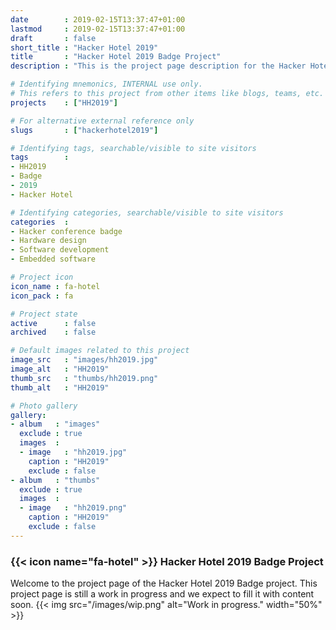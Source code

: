 ```yaml
---
date        : 2019-02-15T13:37:47+01:00
lastmod     : 2019-02-15T13:37:47+01:00
draft       : false
short_title : "Hacker Hotel 2019"
title       : "Hacker Hotel 2019 Badge Project"
description : "This is the project page description for the Hacker Hotel 2019 Project"

# Identifying mnemonics, INTERNAL use only.
# This refers to this project from other items like blogs, teams, etc.
projects    : ["HH2019"]

# For alternative external reference only
slugs       : ["hackerhotel2019"]

# Identifying tags, searchable/visible to site visitors
tags        :
- HH2019
- Badge
- 2019
- Hacker Hotel

# Identifying categories, searchable/visible to site visitors
categories  :
- Hacker conference badge
- Hardware design
- Software development
- Embedded software

# Project icon
icon_name : fa-hotel
icon_pack : fa

# Project state
active      : false
archived    : false

# Default images related to this project
image_src   : "images/hh2019.jpg"
image_alt   : "HH2019"
thumb_src   : "thumbs/hh2019.png"
thumb_alt   : "HH2019"

# Photo gallery
gallery:
- album   : "images"
  exclude : true
  images  :
  - image   : "hh2019.jpg"
    caption : "HH2019"
    exclude : false
- album   : "thumbs"
  exclude : true
  images  :
  - image   : "hh2019.png"
    caption : "HH2019"
    exclude : false
---
```


### {{< icon name="fa-hotel" >}} Hacker Hotel 2019 Badge Project

Welcome to the project page of the Hacker Hotel 2019 Badge project. This project page is still a work in progress and we expect to fill it with content soon.
{{< img src="/images/wip.png" alt="Work in progress." width="50%"  >}}
